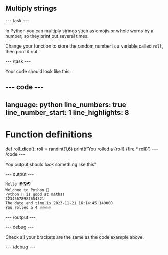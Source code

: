## Multiply strings

--- task ---

In Python you can multiply strings such as emojis or whole words by a number, so they print out several times.

Change your function to store the random number is a variable called `roll`, then print it out.

--- /task ---

Your code should look like this:

--- code ---
---
language: python
line_numbers: true
line_number_start: 1
line_highlights: 8
---
# Function definitions        
def roll_dice():
    roll = randint(1,6)
    print(f'You rolled a {roll} {fire * roll}')
--- /code ---

You output should look something like this"

--- output ---

```
Hello 🌍🌎🌏
Welcome to Python 🐍
Python 🐍 is good at maths!
12345678987654321
The date and time is 2023-11-21 16:14:45.140000
You rolled a 4 🔥🔥🔥🔥
```

--- /output ---

--- debug ---

Check all your brackets are the same as the code example above.

--- /debug ---
